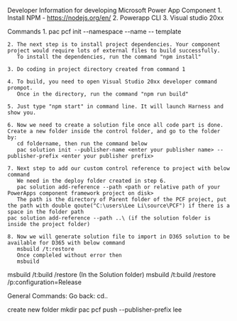 Developer Information for developing Microsoft Power App Component
	1. Install NPM - https://nodejs.org/en/
	2. Powerapp CLI
	3. Visual studio 20xx

Commands
	1. pac pcf init --namespace <specify your namespace here> --name <put component name here> -- template <component type>
	
	2. The next step is to install project dependencies. Your component project would require lots of external files to build successfully.
	   To install the dependencies, run the command "npm install"
	
	3. Do coding in project directory created from command 1
	
	4. To build, you need to open Visual Studio 20xx developer command prompot.
	   Once in the directory, run the command "npm run build"

	5. Just type "npm start" in command line. It will launch Harness and show you.

	6. Now we need to create a solution file once all code part is done. Create a new folder inside the control folder, and go to the folder by:
	   cd foldername, then run the command below
	   pac solution init --publisher-name <enter your publisher name> --publisher-prefix <enter your publisher prefix>

	7. Next step to add our custom control reference to project with below command
	   We need in the deploy folder created in step 6.
	   pac solution add-reference --path <path or relative path of your PowerApps component framework project on disk>
	   The path is the directory of Parent folder of the PCF project, put the path with double qoute("C:\users\Lee Li\source\PCF") if there is a space in the folder path
	pac solution add-reference --path ..\ (if the solution folder is inside the project folder)
	
	8. Now we will generate solution file to import in D365 solution to be available for D365 with below command
 	   msbuild /t:restore
	   Once compleled without error then
	   msbuild
msbuild /t:build /restore (In the Solution folder)
msbuild /t:build /restore /p:configuration=Release
 
	   
General Commands:
Go back: cd..

create new folder mkdir
pac pcf push --publisher-prefix lee